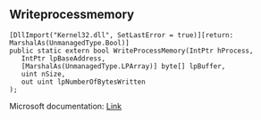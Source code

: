 ## Writeprocessmemory

```
[DllImport("Kernel32.dll", SetLastError = true)][return: MarshalAs(UnmanagedType.Bool)]
public static extern bool WriteProcessMemory(IntPtr hProcess,
   IntPtr lpBaseAddress,
   [MarshalAs(UnmanagedType.LPArray)] byte[] lpBuffer,
   uint nSize,
   out uint lpNumberOfBytesWritten
);
```

Microsoft documentation: [Link](https://docs.microsoft.com/en-us/windows/win32/api/memoryapi/nf-memoryapi-writeprocessmemory)
